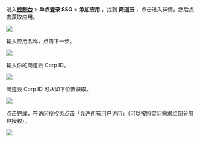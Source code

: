 <IntegrationDetailCard :title="`在 ${$localeConfig.brandName} 中创建应用`">

进入[**控制台**](https://console.genauth.ai) > **单点登录 SSO** > **添加应用** ，找到 **简道云** ，点击进入详情，然后点击获取应用。

![](~@imagesZhCn/integration/jiandao-cloud/1-1.png)

输入应用名称，点击下一步。

![](~@imagesZhCn/integration/jiandao-cloud/1-2.png)

输入你的简道云 Corp ID。

![](~@imagesZhCn/integration/jiandao-cloud/1-3.png)

简道云 Corp ID 可从如下位置获取。

![](~@imagesZhCn/integration/jiandao-cloud/1-4.png)

点击完成，在访问授权页点击「允许所有用户访问」（可以按照实际需求给部分用户授权）。

![](~@imagesZhCn/integration/jiandao-cloud/1-5.png)

</IntegrationDetailCard>
